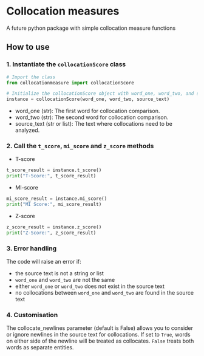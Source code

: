 # Collocation measures
A future python package with simple collocation measure functions

## How to use

### 1. Instantiate the `collocationScore` class

```python
# Import the class
from collocationmeasure import collocationScore

# Initialize the collocationScore object with word_one, word_two, and source text
instance = collocationScore(word_one, word_two, source_text)
```

- word_one (str): The first word for collocation comparison.
- word_two (str): The second word for collocation comparison.
- source_text (str or list): The text where collocations need to be analyzed.


### 2. Call the `t_score`, `mi_score` and `z_score` methods

- T-score

```python
t_score_result = instance.t_score()
print("T-Score:", t_score_result)
```

- MI-score

```python
mi_score_result = instance.mi_score()
print("MI Score:", mi_score_result)
```

- Z-score 

```python
z_score_result = instance.z_score()
print("Z-Score:", z_score_result)
```

### 3. Error handling

The code will raise an error if:
- the source text is not a string or list
- `word_one` and `word_two` are not the same
- either `word_one` or `word_two` does not exist in the source text
- no collocations between `word_one` and `word_two` are found in the source text


### 4. Customisation

The collocate_newlines parameter (default is False) allows you to consider or ignore newlines in the source text for collocations. If set to `True`, words on either side of the newline will be treated as collocates. `False` treats both words as separate entities. 